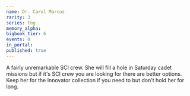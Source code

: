 ```yaml
---
name: Dr. Carol Marcus
rarity: 3
series: tng
memory_alpha:
bigbook_tier: 6
events: 0
in_portal:
published: true
---
```


A fairly unremarkable SCI crew. She will fill a hole in Saturday cadet missions but if it's SCI crew you are looking for there are better options. Keep her for the Innovator collection if you need to but don't hold her for long.
